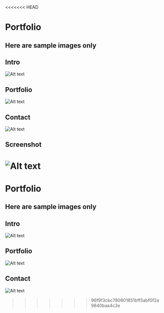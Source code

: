 <<<<<<< HEAD
# Portfolio

## Here are sample images only

## Intro

![Alt text](https://lh3.googleusercontent.com/xVfLFARPJNu1Euk1AfUyLMtWcGaAQ3HgfpRu9HtyYCoxKnxKWA2Tl7a1EOLSmwqNHYzgsoKLJL9GgxrDgFMknl7uIHEqWx5c46WFV8ks8KnL1fZMSb0JXD1u_yos8c2DiKAr2S3TbspG_XcTgIqGmscPvripYWckE-o6d0wJfg7cTvVjELDQ_jlCAWi7eGjtm8uD62dRrCbJAUVg-V4VHYyfEjAEPE3tnPqCBXqAJRT7Ic-CVYavBv9Wh5mB8A-6M7a6QOs872uLGdBCaCVR9RLo1iLm32Nbnm3rUevlmrk7Hd5AOU7FoAC_MtIxeb_nWLcBzJnQej8_Ws-SIxFP6cPtoXkTB6ERNvTblaU103pYpwV1v7M0RvgkXTplOGOH8ab18vhZls2Homk7viq75_gUseC7YuSqrdfIp2zFA9OO0n9uId5abPjeEJ5gNbHbEzdgrQ3B7L2p9O2MSgnzlAbidL8hT9pVpRzWnzCPxNaA09UJ3zeAZWO1GUDaR4ZegfVB1p8Qo3YtdSnwGXiWCHnuFTgT2EENZOG6ksgiusvHFjvpigt9IxaQ2vhYa45Z4i1zVZdWATsxSYR64Td22Utgq0OwgaB4s6aVwEkB0K0xdaWp4KaWQyUSOcga1fcuDrH1doSXkQ9H0ZFFlYAUvYhCDcqX__65=w1066-h889-no?raw=true)

## Portfolio

![Alt text](https://lh3.googleusercontent.com/O12a9ZzVx2tzg5MnVlx58vuU0COOlwy4jtvdzCTxR3uBkvbOUUBGPkJg-_1sTF3sD4kRN2Whq3ihFlKadUx8lnGCbi_seyYjOfRIJlIy4naOPFQZKzGpo1ql5rk54Cxuwe6-SovRvZ0m0KGqKbFy5lJL1DIWtz4FKK9CpSS4c15TnNEc0SJlVjE9fE3_f8xcrzigVcyQr4gezCGYNLRnxXmX7-vbr0BkQ1xuOYmJCwczi9wXLdU26Gp6hP9Qj-eTC67lmYiYkeVeyrZ5k0d9NvdGIx7JfdC41DtgROUReEdwTs7KVnms8hhpUT_mhYsG4wfSHANdplgAIO4oL0aP9sTPfQuf9a_GC5ogcRTHjydvCfdA-TqOVkGQRBGuP_O7dtkSoLRgwxxWdIHNiv9dRXwJjBOPOvl9nj7uNGZI24NhfspsDdGqdE1fB_xpLmC1fr3vd_d4wg9fr3SSEJP7eZPCXBetx9Z7bhangcdQIad9vc_afmA3UfUR2mSv00CgXhDlel-C6-rueQrRJggyC0BBCvEg4r_Wow8xSZ2N9M9451c6-L_Q6jke77DqbLlZjISuVGIF7ECJxj8qHizI67jmnPM9jPzq26QUw38WZBT_oWewxucGokj1Jj9qLVe--H5HJfl1NKPzeWDvr5f9fPGCLfNt2AZs=w535-h938-no?raw=true)

## Contact

![Alt text](https://lh3.googleusercontent.com/i-0WtLu5z9MhSPtyfPlUhT4D89mzXG8CD92ohDdIbcjnVT-w7ftgaD-B_Z2ARQ55ncU-VKGVAsq8vq7G5206DyqtqdQqfU7hQreB4txkVq3NMsIwwAZnJzN6rf4GXuHQTKIv9IUgs-HG0hpp7mJrhWapzAkOzuD898XPG1TwFjIykxX1RU5N3wgkDylxPKUUnlz2KJGlb8aTlPNeWV-J2S6pkZh88_hs5X3-udxZsvpwbQSCBt44W3lItTDHcuIf_X87odHbAoSBa0x1Bget8b1aMNs0bg7DyIQl_zFDtRR98PkqLZdTt3u9GgspmDU7cO-0Neq6nTz7MCXmD7fqHOUwE2qzlveVQMj1vGhHYwqwQoQ6wJhP6RdXokgvDMVnxNitl8nooaExjMugz5uIAaKaEnWJYLzgSlUzQTmWKM1ePvneOiwEZkQUgQ5yduGq8b0iTrYadZdq0jONpNNatXgjS4hjxlOH2RMN5xrRqC-NhkETodD8VBtQ02Laie0KmxvXYfemXAUeftqZNMKO9uVOxCgvPCuSUOtyVlZ6T7J-C0o9jLc7B2TMniSDwh4APfvONjsrUYT5iC4PRjCrx5nff2WR0pTktfvQJMJ3T5UFVwnFxr9aN4N5rPPf1WllzJtleSDFsPDMtgisY88wNb6yh98afXBj=w787-h775-no?raw=true)

## Screenshot

![Alt text](?raw=true)
=======
# Portfolio #

Here are sample images only
----------

## Intro ##
![Alt text](https://lh3.googleusercontent.com/xVfLFARPJNu1Euk1AfUyLMtWcGaAQ3HgfpRu9HtyYCoxKnxKWA2Tl7a1EOLSmwqNHYzgsoKLJL9GgxrDgFMknl7uIHEqWx5c46WFV8ks8KnL1fZMSb0JXD1u_yos8c2DiKAr2S3TbspG_XcTgIqGmscPvripYWckE-o6d0wJfg7cTvVjELDQ_jlCAWi7eGjtm8uD62dRrCbJAUVg-V4VHYyfEjAEPE3tnPqCBXqAJRT7Ic-CVYavBv9Wh5mB8A-6M7a6QOs872uLGdBCaCVR9RLo1iLm32Nbnm3rUevlmrk7Hd5AOU7FoAC_MtIxeb_nWLcBzJnQej8_Ws-SIxFP6cPtoXkTB6ERNvTblaU103pYpwV1v7M0RvgkXTplOGOH8ab18vhZls2Homk7viq75_gUseC7YuSqrdfIp2zFA9OO0n9uId5abPjeEJ5gNbHbEzdgrQ3B7L2p9O2MSgnzlAbidL8hT9pVpRzWnzCPxNaA09UJ3zeAZWO1GUDaR4ZegfVB1p8Qo3YtdSnwGXiWCHnuFTgT2EENZOG6ksgiusvHFjvpigt9IxaQ2vhYa45Z4i1zVZdWATsxSYR64Td22Utgq0OwgaB4s6aVwEkB0K0xdaWp4KaWQyUSOcga1fcuDrH1doSXkQ9H0ZFFlYAUvYhCDcqX__65=w1066-h889-no?raw=true)

## Portfolio ##
![Alt text](https://lh3.googleusercontent.com/O12a9ZzVx2tzg5MnVlx58vuU0COOlwy4jtvdzCTxR3uBkvbOUUBGPkJg-_1sTF3sD4kRN2Whq3ihFlKadUx8lnGCbi_seyYjOfRIJlIy4naOPFQZKzGpo1ql5rk54Cxuwe6-SovRvZ0m0KGqKbFy5lJL1DIWtz4FKK9CpSS4c15TnNEc0SJlVjE9fE3_f8xcrzigVcyQr4gezCGYNLRnxXmX7-vbr0BkQ1xuOYmJCwczi9wXLdU26Gp6hP9Qj-eTC67lmYiYkeVeyrZ5k0d9NvdGIx7JfdC41DtgROUReEdwTs7KVnms8hhpUT_mhYsG4wfSHANdplgAIO4oL0aP9sTPfQuf9a_GC5ogcRTHjydvCfdA-TqOVkGQRBGuP_O7dtkSoLRgwxxWdIHNiv9dRXwJjBOPOvl9nj7uNGZI24NhfspsDdGqdE1fB_xpLmC1fr3vd_d4wg9fr3SSEJP7eZPCXBetx9Z7bhangcdQIad9vc_afmA3UfUR2mSv00CgXhDlel-C6-rueQrRJggyC0BBCvEg4r_Wow8xSZ2N9M9451c6-L_Q6jke77DqbLlZjISuVGIF7ECJxj8qHizI67jmnPM9jPzq26QUw38WZBT_oWewxucGokj1Jj9qLVe--H5HJfl1NKPzeWDvr5f9fPGCLfNt2AZs=w535-h938-no?raw=true)

## Contact ##
![Alt text](https://lh3.googleusercontent.com/i-0WtLu5z9MhSPtyfPlUhT4D89mzXG8CD92ohDdIbcjnVT-w7ftgaD-B_Z2ARQ55ncU-VKGVAsq8vq7G5206DyqtqdQqfU7hQreB4txkVq3NMsIwwAZnJzN6rf4GXuHQTKIv9IUgs-HG0hpp7mJrhWapzAkOzuD898XPG1TwFjIykxX1RU5N3wgkDylxPKUUnlz2KJGlb8aTlPNeWV-J2S6pkZh88_hs5X3-udxZsvpwbQSCBt44W3lItTDHcuIf_X87odHbAoSBa0x1Bget8b1aMNs0bg7DyIQl_zFDtRR98PkqLZdTt3u9GgspmDU7cO-0Neq6nTz7MCXmD7fqHOUwE2qzlveVQMj1vGhHYwqwQoQ6wJhP6RdXokgvDMVnxNitl8nooaExjMugz5uIAaKaEnWJYLzgSlUzQTmWKM1ePvneOiwEZkQUgQ5yduGq8b0iTrYadZdq0jONpNNatXgjS4hjxlOH2RMN5xrRqC-NhkETodD8VBtQ02Laie0KmxvXYfemXAUeftqZNMKO9uVOxCgvPCuSUOtyVlZ6T7J-C0o9jLc7B2TMniSDwh4APfvONjsrUYT5iC4PRjCrx5nff2WR0pTktfvQJMJ3T5UFVwnFxr9aN4N5rPPf1WllzJtleSDFsPDMtgisY88wNb6yh98afXBj=w787-h775-no?raw=true)
>>>>>>> 96f9f3cbc780801851bff5abf0f2a9840baa4c2e
